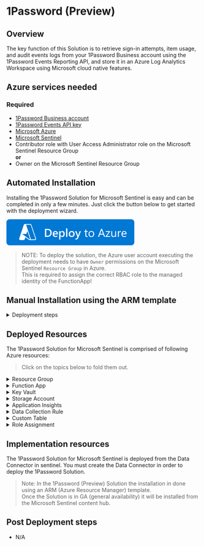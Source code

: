# 1Password (Preview)

## Overview

The key function of this Solution is to retrieve sign-in attempts, item usage, and audit events logs from your 1Password Business account using the 1Password Events Reporting API, and store it in an Azure Log Analytics Workspace using Microsoft cloud native features.

## Azure services needed

### Required

- [1Password Business account](https://1password.com/business)
- [1Password Events API key](https://support.1password.com/events-reporting/#appendix-issue-or-revoke-bearer-tokens)
- [Microsoft Azure](https://azure.microsoft.com/free)
- [Microsoft Sentinel](https://azure.microsoft.com/products/microsoft-sentinel/)
- Contributor role with User Access Administrator role on the Microsoft Sentinel Resource Group <br>
**or**
- Owner on the Microsoft Sentinel Resource Group 

## Automated Installation

Installing the 1Password Solution for Microsoft Sentinel is easy and can be completed in only a few minutes. 
Just click the button below to get started with the deployment wizard. <br>

[![Deploy To Azure](https://raw.githubusercontent.com/Azure/azure-quickstart-templates/master/1-CONTRIBUTION-GUIDE/images/deploytoazure.svg?sanitize=true)](https://portal.azure.com/#create/Microsoft.Template/uri/https%3A%2F%2Fraw.githubusercontent.com%2FAzure%2FAzure-Sentinel%2Fmaster%2FSolutions%2F1Password%2FData%2520Connectors%2F1Password%2Fazuredeploy_1Password_API_FunctionApp.json/createUIDefinitionUri/https%3A%2F%2Fraw.githubusercontent.com%2FAzure%2FAzure-Sentinel%2Fmaster%2FSolutions%2F1Password%2FData%2520Connectors%2F1Password%2Fdeployment%2FUiDefinition.json)

> NOTE: To deploy the solution, the Azure user account executing the deployment needs to have `Owner` permissions on the Microsoft Sentinel `Resource Group` in Azure.<br>
> This is required to assign the correct RBAC role to the managed identity of the FunctionApp!  

## Manual Installation using the ARM template

<details>

<summary>Deployment steps</summary>
<br/>

## Manual Installation using the ARM template

1. Install the data connector using the ARM template or use this link to skip the steps below

![Alt text](https://github.com/Azure/Azure-Sentinel/blob/f3655ba6a4891acdda67c3c3bf2414401de323b6/Solutions/1Password/images/image.png)

2. After the deployment of the template has completed open the Microsoft Sentinel portal and select the data connector

![Alt text](https://github.com/Azure/Azure-Sentinel/blob/f3655ba6a4891acdda67c3c3bf2414401de323b6/Solutions/1Password/images/dataconnector.png)

3. Select the `Open connector page` button to open the data connector configuration
4. click on the `Deploy to Azure` button<br>
This will open a new browser page containing a deployment wizard in Microsoft Azure.<br>
Fill in all the required fields and select `create` on the last page.

![Alt text](https://github.com/Azure/Azure-Sentinel/blob/fd9527ab432fa3e4e6115e4ee823ed5c2a92c163/Solutions/1Password/images/summary.png)

The required resources for the deployment will now be created.

</details>

## Deployed Resources

The 1Password Solution for Microsoft Sentinel is comprised of following Azure resources:

> Click on the topics below to fold them out.

<details>

<summary>Resource Group</summary>
<br/>

### **Resource Group**

The Azure resource group is used as a container to group a set of Azure resources that share the same lifecycle.
> NOTE: Known limitation is that the Solution can only be deployed within the same `resourcegroup` as where Microsoft Sentinel is hosted.

</details>

<details>

<summary>Function App</summary>
<br/>

### **FunctionApp**

The Azure FunctionApp runs on top of an Azure App Service and is used to host the _PowerShell_ function to query the 1Password API endpoint. The Azure FunctionApp has the following components:

```powershell
|- WWWROOT
|-|- Modules
|-|-|- HelperFunctions.psm1
|-|- function
|-|-|- function.json
|-|-|- run.ps1
|-|- host.json
|-|- profile.ps1
|-|- requirements.psd1
```

The ```HelperFunctions.psm1``` module is used to simplify the FunctionApp code and handles security related tasks like:

- Query the 1Password Events API endpoint
- Send the data to the Data Collection Rule endpoint
- Set and retrieve the cursor and timestamp to a storage account

</details>

<details>

<summary>Key Vault</summary>
<br/>

### **Key Vault**

The Azure Key Vault resource is used to securely store certain sensitive or secret values used in the 1Password Solution for Microsoft Sentinel. 
Because of the sensitivity of the secrets in the Key Vault, access is restricted to the Managed Identity (MSI) of the FunctionApp.
Secrets that reside in the vault are:

- APIKey (1password)
- functionAppPackage (location to zip package hosting the function)
- dataCollectionEndpoint (endpoint for uploading 1Password logs)

</details>

<details>

<summary>Storage Account</summary>
<br/>

### **Storage Account**

The Storage Account resources is used to store logs and properties of the Azure FunctionApp.

</details>

<details>

<summary>Application Insights</summary>
<br/>

### **Application Insights**

The Application Insights instance is used for collecting telemetry of the Azure FunctionApp.
This provides visibility into the availability, performance, and usage patterns of the FunctionApp.

</details>

<details>

<summary>Data Collection Rule</summary>
<br/>

### **Data Collection Rule (DCR)**

The Data Collection Rule is attached to a _data collection endpoint_ and a Log Analytics table.
The Managed Identity (MSI) of the FunctionApp is used to authenticate against the data collection endpoint.

</details>

<details>

<summary>Custom Table</summary>
<br/>

## **Custom Table**

During deployment, a custom table with the name "OnePasswordEventLogs_CL" is created in the Log Analytics workspace.

</details>

<details>

<summary>Role Assignment</summary>
<br/>

### **Role Assignment**

The identity used to send the data to the Data Collection Endpoint needs to have the _Monitoring Metrics Publisher_ role on the Data Collection Rule (DCR). 
> NOTE: I can take up to 30 minutes after deployment before the first data is received by the table. <br>

</details>

## Implementation resources

The 1Password Solution for Microsoft Sentinel is deployed from the Data Connector in sentinel. You must create the Data Connector in order to deploy the 1Password Solution. 
> Note: In the 1Password (Preview) Solution the installation in done using an ARM (Azure Resource Manager) template.<br>Once the Solution is in GA (general availability) it will be installed from the Microsoft Sentinel content hub.


## Post Deployment steps

- N/A
